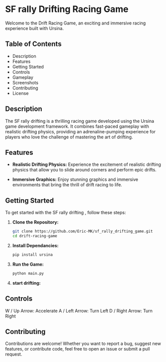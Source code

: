 # SF rally Drifting Racing Game

Welcome to the Drift Racing Game, an exciting and immersive racing experience built with Ursina.

## Table of Contents

- Description
- Features
- Getting Started
- Controls
- Gameplay
- Screenshots
- Contributing
- License


## Description

The SF rally drifting is a thrilling racing game developed using the Ursina game development framework. It combines fast-paced gameplay with realistic drifting physics, providing an adrenaline-pumping experience for players who love the challenge of mastering the art of drifting.

## Features

- **Realistic Drifting Physics:** Experience the excitement of realistic drifting physics that allow you to slide around corners and perform epic drifts.

- **Immersive Graphics:** Enjoy stunning graphics and immersive environments that bring the thrill of drift racing to life.

## Getting Started

To get started with the SF rally drifting , follow these steps:

1. **Clone the Repository:**
   ```bash
   git clone https://github.com/Eric-MK/sf_rally_drifting_game.git
   cd drift-racing-game
   ```
2. **Install Dependancies:**
   ```bash
   pip install ursina
   ```
3. **Run the Game:**
   ```bash
   python main.py
   ```
4. **start drifting:**

## Controls
W / Up Arrow: Accelerate
A / Left Arrow: Turn Left
D / Right Arrow: Turn Right

## Contributing 
Contributions are welcome! Whether you want to report a bug, suggest new features, or contribute code, feel free to open an issue or submit a pull request.





   


